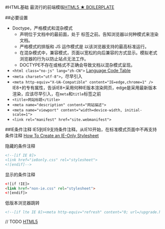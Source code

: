 #HTML基础
最流行的前端模版[HTML5 ★ BOILERPLATE](https://html5boilerplate.com/)

##必要设置
+ Doctype，严格模式和混杂模式
    + <!DOCTYPE> 声明位于文档中的最前面，处于 <html> 标签之前。告知浏览器以何种模式来渲染文档。
    + 严格模式的排版和 JS 运作模式是 以该浏览器支持的最高标准运行。
    + 在混杂模式中，兼容模式，页面以宽松的向后兼容的方式显示。模拟老式浏览器的行为以防止站点无法工作。
    + DOCTYPE不存在或格式不正确会导致文档以混杂模式呈现。
+ `<html class="no-js" lang="zh-CN">` [Language Code Table](http://www.lingoes.cn/zh/translator/langcode.htm)
+ `<meta charset="utf-8">`，尽早引入
+ `<meta http-equiv="X-UA-Compatible" content="IE=edge,chrome=1" />` IE8+的专有属性，告诉IE8+采用何种IE版本渲染网页，edge是采用最新版本渲染，应该尽早引入，在`meta`和`title`标签之前
+ `<title>网站标题</title>`
+ `<meta name="description" content="网站描述">`
+ `<meta name="viewport" content="width=device-width, initial-scale=1">`
+ `<link rel="manifest" href="site.webmanifest">`


##IE条件注释
IE5到IE9支持条件注释。从IE10开始，在标准模式页面中不再支持条件注释
[How To Create an IE-Only Stylesheet](https://css-tricks.com/how-to-create-an-ie-only-stylesheet/)

隐藏的条件注释
``` html
<!--[if IE 8]>
<link href="ie8only.css" rel="stylesheet">
<![endif]-->
```

显示的条件注释
```html
<![if !IE]>
<link href="non-ie.css" rel="stylesheet">
<![endif]>
```

低版本浏览器跳转
``` html
<!--[if lte IE 8]><meta http-equiv="refresh" content="0; url=/upgrade.htm"><![endif]-->
```

// TODO
[HTML5](https://developer.mozilla.org/zh-CN/docs/Web/Guide/HTML/HTML5)